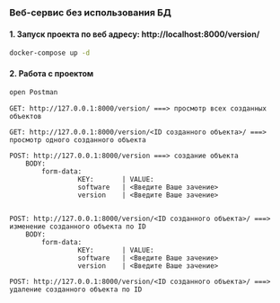 ### Веб-сервис без использования БД
#### 1. Запуск проекта по веб адресу: http://localhost:8000/version/
```bash
docker-compose up -d                        
```
#### 2. Работа с проектом
```bash
open Postman
```
```text
GET: http://127.0.0.1:8000/version/ ===> просмотр всех созданных объектов

GET: http://127.0.0.1:8000/version/<ID созданного объекта>/ ===> просмотр одного созданного объекта

POST: http://127.0.0.1:8000/version ===> создание объекта
    BODY:
        form-data:
                 KEY:       | VALUE: 
                 software   | <Введите Ваше зачение>
                 version    | <Введите Ваше зачение>
                 

POST: http://127.0.0.1:8000/version/<ID созданного объекта>/ ===> изменение созданного объекта по ID
    BODY:
        form-data:
                 KEY:       | VALUE: 
                 software   | <Введите Ваше зачение>
                 version    | <Введите Ваше зачение>
                 
POST: http://127.0.0.1:8000/version/<ID созданного объекта>/ ===> удаление созданного объекта по ID
```